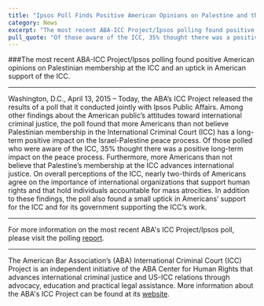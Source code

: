 ```yaml
---
title: "Ipsos Poll Finds Positive American Opinions on Palestine and the ICC"
category: News
excerpt: "The most recent ABA-ICC Project/Ipsos polling found positive American opinions on Palestinian membership at the ICC and an uptick in American support of the ICC."
pull_quote: "Of those aware of the ICC, 35% thought there was a positive long-term impact on the peace process. Furthermore, more Americans than not believe that Palestine’s membership at the ICC advances international justice."
---
```


###The most recent ABA-ICC Project/Ipsos polling found positive American opinions on Palestinian membership at the ICC and an uptick in American support of the ICC.

---

Washington, D.C., April 13, 2015 – Today, the ABA’s ICC Project released the results of a poll that it conducted jointly with Ipsos Public Affairs. Among other findings about the American public’s attitudes toward international criminal justice, the poll found that more Americans than not believe Palestinian membership in the International Criminal Court (ICC) has a long-term positive impact on the Israel-Palestine peace process. Of those polled who were aware of the ICC, 35% thought there was a positive long-term impact on the peace process. Furthermore, more Americans than not believe that Palestine’s membership at the ICC advances international justice. On overall perceptions of the ICC, nearly two-thirds of Americans agree on the importance of international organizations that support human rights and that hold individuals accountable for mass atrocities. In addition to these findings, the poll also found a small uptick in Americans’ support for the ICC and for its government supporting the ICC’s work.

---

For more information on the most recent ABA's ICC Project/Ipsos poll, please visit the polling [report](http://bit.ly/1yk3r93).

---
The American Bar Association’s (ABA) International Criminal Court (ICC) Project is an independent initiative of the ABA Center for Human Rights that advances international criminal justice and US-ICC relations through advocacy, education and practical legal assistance. More information about the ABA's ICC Project can be found at its [website](http://www.aba-icc.org/). 

